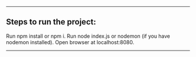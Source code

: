 -------------------------------------------------------------------
Steps to run the project:
-------------------------------------------------------------------

Run npm install or npm i.
Run node index.js or nodemon (if you have nodemon installed).
Open browser at localhost:8080.

-------------------------------------------------------------------
